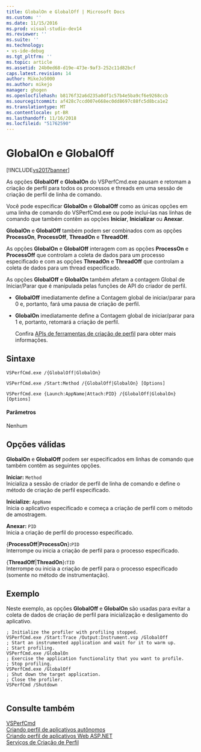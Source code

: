 ```yaml
---
title: GlobalOn e GlobalOff | Microsoft Docs
ms.custom: ''
ms.date: 11/15/2016
ms.prod: visual-studio-dev14
ms.reviewer: ''
ms.suite: ''
ms.technology:
- vs-ide-debug
ms.tgt_pltfrm: ''
ms.topic: article
ms.assetid: 24b0ed68-d19e-473e-9af3-252c11d82bcf
caps.latest.revision: 14
author: MikeJo5000
ms.author: mikejo
manager: ghogen
ms.openlocfilehash: b8176f32a6d235a0df1c57b4e5ba9cf6e9268ccb
ms.sourcegitcommit: af428c7ccd007e668ec0dd8697c88fc5d8bca1e2
ms.translationtype: MT
ms.contentlocale: pt-BR
ms.lasthandoff: 11/16/2018
ms.locfileid: "51762590"
---
```

# <a name="globalon-and-globaloff"></a>GlobalOn e GlobalOff
[!INCLUDE[vs2017banner](../includes/vs2017banner.md)]

As opções **GlobalOff** e **GlobalOn** do VSPerfCmd.exe pausam e retomam a criação de perfil para todos os processos e threads em uma sessão de criação de perfil de linha de comando.  
  
 Você pode especificar **GlobalOn** e **GlobalOff** como as únicas opções em uma linha de comando do VSPerfCmd.exe ou pode incluí-las nas linhas de comando que também contêm as opções **Iniciar**, **Inicializar** ou **Anexar**.  
  
 **GlobalOn** e **GlobalOff** também podem ser combinados com as opções **ProcessOn**, **ProcessOff**, **ThreadOn** e **ThreadOff**.  
  
 As opções **GlobalOn** e **GlobalOff** interagem com as opções **ProcessOn** e **ProcessOff** que controlam a coleta de dados para um processo especificado e com as opções **ThreadOn** e **ThreadOff** que controlam a coleta de dados para um thread especificado.  
  
 As opções **GlobalOff** e **GlobalOn** também afetam a contagem Global de Iniciar/Parar que é manipulada pelas funções de API do criador de perfil.  
  
- **GlobalOff** imediatamente define a Contagem global de iniciar/parar para 0 e, portanto, fará uma pausa de criação de perfil.  
  
- **GlobalOn** imediatamente define a Contagem global de iniciar/parar para 1 e, portanto, retomará a criação de perfil.  
  
  Confira [APIs de ferramentas de criação de perfil](../profiling/profiling-tools-apis.md) para obter mais informações.  
  
## <a name="syntax"></a>Sintaxe  
  
```  
VSPerfCmd.exe /{GlobalOff|GlobalOn}  
  
VSPerfCmd.exe /Start:Method /{GlobalOff|GlobalOn} [Options]  
  
VSPerfCmd.exe {Launch:AppName|Attach:PID} /{GlobalOff|GlobalOn}[Options]  
```  
  
#### <a name="parameters"></a>Parâmetros  
 Nenhum  
  
## <a name="valid-options"></a>Opções válidas  
 **GlobalOn** e **GlobalOff** podem ser especificados em linhas de comando que também contêm as seguintes opções.  
  
 **Iniciar:** `Method`  
 Inicializa a sessão de criador de perfil de linha de comando e define o método de criação de perfil especificado.  
  
 **Inicialize:** `AppName`  
 Inicia o aplicativo especificado e começa a criação de perfil com o método de amostragem.  
  
 **Anexar:** `PID`  
 Inicia a criação de perfil do processo especificado.  
  
 {**ProcessOff**&#124;**ProcessOn**}**:**`PID`  
 Interrompe ou inicia a criação de perfil para o processo especificado.  
  
 {**ThreadOff**&#124;**ThreadOn**}**:**`TID`  
 Interrompe ou inicia a criação de perfil para o processo especificado (somente no método de instrumentação).  
  
## <a name="example"></a>Exemplo  
 Neste exemplo, as opções **GlobalOff** e **GlobalOn** são usadas para evitar a coleta de dados de criação de perfil para inicialização e desligamento do aplicativo.  
  
```  
; Initialize the profiler with profiling stopped.  
VSPerfCmd.exe /Start:Trace /Output:Instrument.vsp /GlobalOff  
; Start an instrumented application and wait for it to warm up.  
; Start profiling.  
VSPerfCmd.exe /GlobalOn  
; Exercise the application functionality that you want to profile.  
; Stop profiling.  
VSPerfCmd.exe /GlobalOff  
; Shut down the target application.  
; Close the profiler.  
VSPerfCmd /Shutdown  
  
```  
  
## <a name="see-also"></a>Consulte também  
 [VSPerfCmd](../profiling/vsperfcmd.md)   
 [Criando perfil de aplicativos autônomos](../profiling/command-line-profiling-of-stand-alone-applications.md)   
 [Criando perfil de aplicativos Web ASP.NET](../profiling/command-line-profiling-of-aspnet-web-applications.md)   
 [Serviços de Criação de Perfil](../profiling/command-line-profiling-of-services.md)



